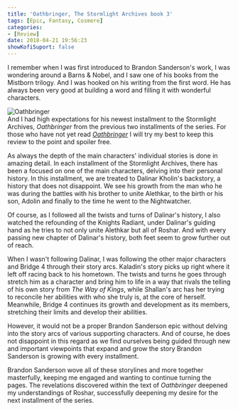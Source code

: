 ```yaml
---
title: 'Oathbringer, The Stormlight Archives book 3'
tags: [Epic, Fantasy, Cosmere]
categories:
- [Review]
date: 2018-04-21 19:56:23
showKofiSuport: false
---
```

I remember when I was first introduced to Brandon Sanderson's work, I was wondering around a Barns & Nobel, and I saw one of his books from the Mistborn trilogy.  And I was hooked on his writing from the first word.  He has always been very good at building a word and filling it with wonderful characters.  <!-- more --><div class="embedded-image-left">![Oathbringer](./oathbringer-cover.jpg)</div>And I had high expectations for his newest installment to the Stormlight Archives, _Oathbringer_ from the previous two installments of the series.  For those who have not yet read [_Oathbringer_](https://www.amazon.com/gp/product/076532637X/ref=as_li_tl?ie=UTF8&camp=1789&creative=9325&creativeASIN=076532637X&linkCode=as2&tag=mysite009e-20&linkId=c0b7306478edf1caf20601d4194792f7) I will try my best to keep this review to the point and spoiler free.  

As always the depth of the main characters' individual stories is done in amazing detail.  In each installment of the Stormlight Archives, there has been a focused on one of the main characters, delving into their personal history.  In this installment, we are treated to Dalinar Kholin's backstory, a history that does not disappoint.  We see his growth from the man who he was during the battles with his brother to unite Alethkar, to the birth or his son, Adolin and finally to the time he went to the Nightwatcher.  

Of course, as I followed all the twists and turns of Dalinar's history, I also watched the refounding of the Knights Radiant, under Dalinar's guiding hand as he tries to not only unite Alethkar but all of Roshar.  And with every passing new chapter of Dalinar's history, both feet seem to grow further out of reach.

When I wasn't following Dalinar, I was following the other major characters and Bridge 4 through their story arcs.  Kaladin's story picks up right where it left off racing back to his hometown.  The twists and turns he goes through stretch him as a character and bring him to life in a way that rivals the telling of his own story from _The Way of Kings_, while Shallan's arc has her trying to reconcile her abilities with who she truly is, at the core of herself.  Meanwhile, Bridge 4 continues its growth and development as its members, stretching their limits and develop their abilities.

However, it would not be a proper Brandon Sanderson epic without delving into the story arcs of various supporting characters.  And of course, he does not disappoint in this regard as we find ourselves being guided through new and important viewpoints that expand and grow the story Brandon Sanderson is growing with every installment.

Brandon Sanderson wove all of these storylines and more together masterfully, keeping me engaged and wanting to continue turning the pages.  The revelations discovered within the text of _Oathbringer_ deepened my understandings of Roshar, successfully deepening my desire for the next installment of the series.